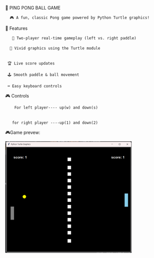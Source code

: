 🏓 PING PONG BALL GAME


      🎮 A fun, classic Pong game powered by Python Turtle graphics!

🎨 Features

       🚀 Two-player real-time gameplay (left vs. right paddle)

      🌈 Vivid graphics using the Turtle module


     🏆 Live score updates

     🕹 Smooth paddle & ball movement

     ⌨️ Easy keyboard controls

🎮 Controls

        For left player---- up(w) and down(s)


       for right player ----up(1) and down(2)






🎮Game prevew:



<p align="left">
  <img src="https://raw.githubusercontent.com/Somnath-2024-40/ping_pong_ball_game/master/Screenshot%202025-08-04%20154853.png" alt="Game Preview" width="400"/>
</p>



